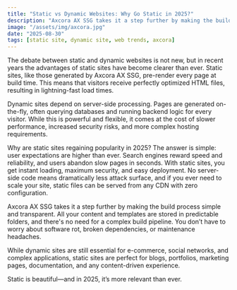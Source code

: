 ```yaml
---
title: "Static vs Dynamic Websites: Why Go Static in 2025?"
description: "Axcora AX SSG takes it a step further by making the build process simple and transparent."
image: "/assets/img/axcora.jpg"
date: "2025-08-30"
tags: [static site, dynamic site, web trends, axcora]
---
```


The debate between static and dynamic websites is not new, but in recent years the advantages of static sites have become clearer than ever. Static sites, like those generated by Axcora AX SSG, pre-render every page at build time. This means that visitors receive perfectly optimized HTML files, resulting in lightning-fast load times.

Dynamic sites depend on server-side processing. Pages are generated on-the-fly, often querying databases and running backend logic for every visitor. While this is powerful and flexible, it comes at the cost of slower performance, increased security risks, and more complex hosting requirements.

Why are static sites regaining popularity in 2025? The answer is simple: user expectations are higher than ever. Search engines reward speed and reliability, and users abandon slow pages in seconds. With static sites, you get instant loading, maximum security, and easy deployment. No server-side code means dramatically less attack surface, and if you ever need to scale your site, static files can be served from any CDN with zero configuration.

Axcora AX SSG takes it a step further by making the build process simple and transparent. All your content and templates are stored in predictable folders, and there's no need for a complex build pipeline. You don’t have to worry about software rot, broken dependencies, or maintenance headaches.

While dynamic sites are still essential for e-commerce, social networks, and complex applications, static sites are perfect for blogs, portfolios, marketing pages, documentation, and any content-driven experience.

Static is beautiful—and in 2025, it’s more relevant than ever.
